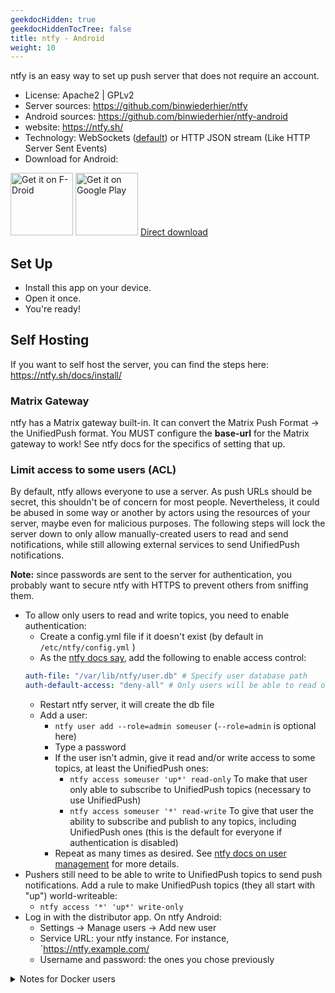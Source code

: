 ```yaml
---
geekdocHidden: true
geekdocHiddenTocTree: false
title: ntfy - Android
weight: 10
---
```


ntfy is an easy way to set up push server that does not require an account.

* License: Apache2 | GPLv2
* Server sources: <https://github.com/binwiederhier/ntfy>
* Android sources: <https://github.com/binwiederhier/ntfy-android>
* website: <https://ntfy.sh/>
* Technology: WebSockets ([default](https://ntfy.sh/docs/deprecations/#android-app-websockets-will-become-the-default-connection-protocol)) or HTTP JSON stream (Like HTTP Server Sent Events)
* Download for Android:

[<img alt="Get it on F-Droid" src="/img/f-droid-badge.png" height=100 >](https://f-droid.org/packages/io.heckel.ntfy)
[<img alt="Get it on Google Play" src="/img/google-play-badge.png" height=100>](https://play.google.com/store/apps/details?id=io.heckel.ntfy)
[Direct download](https://github.com/binwiederhier/ntfy-android/releases)

## Set Up

* Install this app on your device.
* Open it once.
* You're ready!

## Self Hosting

If you want to self host the server, you can find the steps here: <https://ntfy.sh/docs/install/>

### Matrix Gateway

ntfy has a Matrix gateway built-in. It can convert the Matrix Push Format -> the UnifiedPush format. You MUST configure the **base-url** for the Matrix gateway to work! See ntfy docs for the specifics of setting that up.

### Limit access to some users (ACL)

By default, ntfy allows everyone to use a server.
As push URLs should be secret, this shouldn't be of concern for most people.
Nevertheless, it could be abused in some way or another by actors using the resources of your server, maybe even for malicious purposes.
The following steps will lock the server down to only allow manually-created users to read and send notifications, while still allowing external services to send UnifiedPush notifications.

**Note:** since passwords are sent to the server for authentication, you probably want to secure ntfy with HTTPS to prevent others from sniffing them.

* To allow only users to read and write topics, you need to enable authentication:
  * Create a config.yml file if it doesn't exist (by default in `/etc/ntfy/config.yml` )
  * As the [ntfy docs say](https://ntfy.sh/docs/config/#example-private-instance), add the following to enable access control:
  ```yaml
  auth-file: "/var/lib/ntfy/user.db" # Specify user database path
  auth-default-access: "deny-all" # Only users will be able to read or write topics
  ```
  * Restart ntfy server, it will create the db file
  * Add a user:
    * `ntfy user add --role=admin someuser` (`--role=admin` is optional here)
    * Type a password
    * If the user isn't admin, give it read and/or write access to some topics, at least the UnifiedPush ones:
      * `ntfy access someuser 'up*' read-only` To make that user only able to subscribe to UnifiedPush topics (necessary to use UnifiedPush)
      * `ntfy access someuser '*' read-write` To give that user the ability to subscribe and publish to any topics, including UnifiedPush ones (this is the default for everyone if authentication is disabled)
    * Repeat as many times as desired. See [ntfy docs on user management](https://ntfy.sh/docs/config/#users-and-roles) for more details.
* Pushers still need to be able to write to UnifiedPush topics to send push notifications. Add a rule to make UnifiedPush topics (they all start with "up") world-writeable:
    * `ntfy access '*' 'up*' write-only`
* Log in with the distributor app. On ntfy Android:
  * Settings -> Manage users -> Add new user
  * Service URL: your ntfy instance. For instance, `https://ntfy.example.com/
  * Username and password: the ones you chose previously

<details><summary>Notes for Docker users</summary>

* You might want to adjust the user DB path to something like `/etc/ntfy/user.db`, or mount `/var/lib/ntfy` as a volume to keep it somewhere safe.
* You will probably want to use `docker exec -it ntfy-container-name ntfy` instead of `ntfy` (replace ntfy-container-name with the appropriate one).
  * For instance, with the command `docker exec -it ntfy-container-name ntfy user add --role=admin someuser`
</details>
